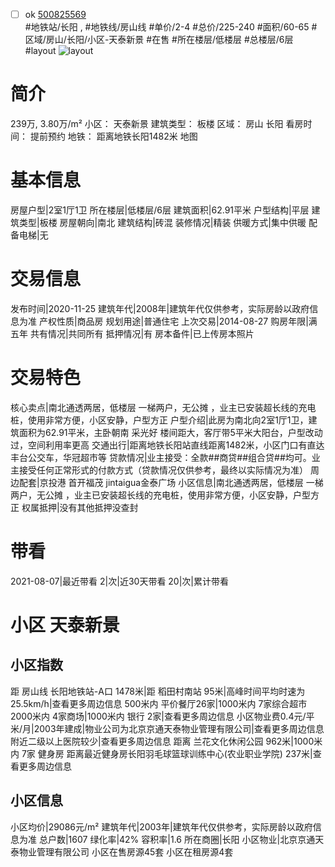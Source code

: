 - [ ] ok [500825569](https://bj.5i5j.com/ershoufang/500825569.html)  
 #地铁站/长阳 ,  #地铁线/房山线
#单价/2-4 #总价/225-240 #面积/60-65   #区域/房山/长阳/小区-天泰新景 #在售 #所在楼层/低楼层 #总楼层/6层 #layout 
![layout](http://image2a.5i5j.com/scm/HOUSE_CUSTOMER/0f43afe14c944cd1acc956d9e9315165.jpg_P5.jpg) 
# 简介 
 239万,  3.80万/m² 
小区： 天泰新景
建筑类型： 板楼
区域： 房山 长阳
看房时间： 提前预约
地铁： 距离地铁长阳1482米 地图
# 基本信息 
 房屋户型|2室1厅1卫
所在楼层|低楼层/6层
建筑面积|62.91平米
户型结构|平层
建筑类型|板楼
房屋朝向|南北
建筑结构|砖混
装修情况|精装
供暖方式|集中供暖
配备电梯|无
# 交易信息 
 发布时间|2020-11-25
建筑年代|2008年|建筑年代仅供参考，实际房龄以政府信息为准
产权性质|商品房
规划用途|普通住宅
上次交易|2014-08-27
购房年限|满五年
共有情况|共同所有
抵押情况|有
房本备件|已上传房本照片
# 交易特色 
 核心卖点|南北通透两居，低楼层 一梯两户，无公摊 ，业主已安装超长线的充电桩，使用非常方便，小区安静，户型方正
户型介绍|此房为南北向2室1厅1卫，建筑面积为62.91平米，主卧朝南 采光好 楼间距大，客厅带5平米大阳台，户型改动过，空间利用率更高
交通出行|距离地铁长阳站直线距离1482米，小区门口有直达丰台公交车，华冠超市等
贷款情况|业主接受：全款##商贷##组合贷##均可。业主接受任何正常形式的付款方式（贷款情况仅供参考，最终以实际情况为准）
周边配套|京投港 首开福茂 jintaigua金泰广场
小区信息|南北通透两居，低楼层 一梯两户，无公摊 ，业主已安装超长线的充电桩，使用非常方便，小区安静，户型方正
权属抵押|没有其他抵押没查封
# 带看 
 2021-08-07|最近带看	 2|次|近30天带看	 20|次|累计带看
# 小区 天泰新景
## 小区指数 
 距 房山线 长阳地铁站-A口 1478米|距 稻田村南站 95米|高峰时间平均时速为25.5km/h|查看更多周边信息
500米内 平价餐厅26家|1000米内 7家综合超市
2000米内 4家商场|1000米内 银行 2家|查看更多周边信息
小区物业费0.4元/平米/月|2003年建成|物业公司为北京京通天泰物业管理有限公司|查看更多周边信息
附近二级以上医院较少|查看更多周边信息
距离 兰花文化休闲公园 962米|1000米内 7家 健身房
距离最近健身房长阳羽毛球篮球训练中心(农业职业学院) 237米|查看更多周边信息
## 小区信息 
 小区均价|29086元/m²
建筑年代|2003年|建筑年代仅供参考，实际房龄以政府信息为准
总户数|1607
绿化率|42%
容积率|1.6
所在商圈|长阳
小区物业|北京京通天泰物业管理有限公司
小区在售房源45套
小区在租房源4套
